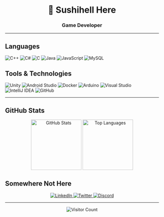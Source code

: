 <h1 align="center">👋 Sushihell Here</h1>
<h3 align="center"> Game Developer </h3>

---

## Languages
![C++](https://img.shields.io/badge/-C++-1E1E1E?style=flat-square&logo=c%2B%2B&logoColor=00599C)
![C#](https://img.shields.io/badge/-C%23-1E1E1E?style=flat-square&logo=c-sharp&logoColor=239120)
![C](https://img.shields.io/badge/-C-1E1E1E?style=flat-square&logo=C&logoColor=000000)
![Java](https://img.shields.io/badge/-Java-1E1E1E?style=flat-square&logo=java&logoColor=ED8B00)
![JavaScript](https://img.shields.io/badge/-JavaScript-1E1E1E?style=flat-square&logo=javascript&logoColor=F7DF1E)
![MySQL](https://img.shields.io/badge/-MySQL-1E1E1E?style=flat-square&logo=mysql&logoColor=4479A1)

## Tools & Technologies
![Unity](https://img.shields.io/badge/-Unity-1E1E1E?style=flat-square&logo=unity&logoColor=ffffff)
![Android Studio](https://img.shields.io/badge/-Android_Studio-1E1E1E?style=flat-square&logo=android&logoColor=3DDC84)
![Docker](https://img.shields.io/badge/-Docker-1E1E1E?style=flat-square&logo=docker&logoColor=2496ED)
![Arduino](https://img.shields.io/badge/-Arduino-1E1E1E?style=flat-square&logo=arduino&logoColor=00979D)
![Visual Studio](https://img.shields.io/badge/-Visual_Studio-1E1E1E?style=flat-square&logo=visual-studio&logoColor=5C2D91)
![IntelliJ IDEA](https://img.shields.io/badge/-IntelliJ_IDEA-1E1E1E?style=flat-square&logo=intellij-idea&logoColor=000000)
![GitHub](https://img.shields.io/badge/-GitHub-1E1E1E?style=flat-square&logo=github&logoColor=181717)

---

## GitHub Stats

<p align="center">
  <img src="https://github-readme-stats.vercel.app/api?username=sushihell&show_icons=true&theme=dark&hide_border=true" alt="GitHub Stats" height="165" />
  <img src="https://github-readme-stats.vercel.app/api/top-langs/?username=sushihell&layout=donut&theme=dark&hide_border=true" alt="Top Languages" height="165" />
</p>

## Somewhere Not Here

<p align="center">
  <a href="https://linkedin.com/in/yourprofile" target="_blank">
    <img src="https://img.shields.io/badge/LinkedIn-0077B5?style=for-the-badge&logo=linkedin&logoColor=white" alt="LinkedIn" />
  </a>
  <a href="https://twitter.com/yourhandle" target="_blank">
    <img src="https://img.shields.io/badge/Twitter-1DA1F2?style=for-the-badge&logo=twitter&logoColor=white" alt="Twitter" />
  </a>
  <a href="https://discord.gg/yourinvite" target="_blank">
    <img src="https://img.shields.io/badge/Discord-5865F2?style=for-the-badge&logo=discord&logoColor=white" alt="Discord" />
  </a>
</p>

---

<div align="center">
  
  ![Visitor Count](https://komarev.com/ghpvc/?username=sushihell&color=blueviolet)
  
</div>

